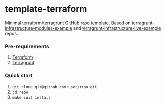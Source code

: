 # template-terraform
Minimal terraform/terragrunt GitHub repo template. Based on
 [terragrunt-infrastructure-modules-example](https://github.com/gruntwork-io/terragrunt-infrastructure-modules-example) and [terragrunt-infrastructure-live-example](https://github.com/gruntwork-io/terragrunt-infrastructure-live-example) repos.

### Pre-requirements
1. [Terraform](https://learn.hashicorp.com/tutorials/terraform/install-cli)
1. [Terragrunt](https://terragrunt.gruntwork.io/docs/getting-started/install/)

### Quick start
1. `git clone git@github.com:user/repo.git`
1. `cd repo`
1. `make init install`
